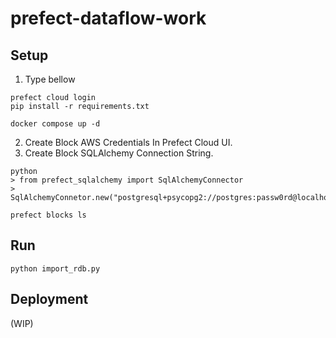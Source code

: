 # prefect-dataflow-work

## Setup

1. Type bellow
```
prefect cloud login
pip install -r requirements.txt

docker compose up -d
```
2. Create Block AWS Credentials In Prefect Cloud UI.
1. Create Block SQLAlchemy Connection String.

```
python
> from prefect_sqlalchemy import SqlAlchemyConnector
> SqlAlchemyConnetor.new("postgresql+psycopg2://postgres:passw0rd@localhost:5432/testdb").save("connection")

prefect blocks ls
```

## Run

```
python import_rdb.py
```

## Deployment

(WIP)